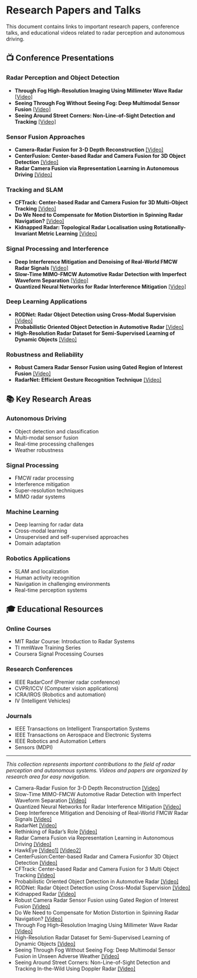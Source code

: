 # Research Papers and Talks

This document contains links to important research papers, conference talks, and educational videos related to radar perception and autonomous driving.

## 📺 Conference Presentations

### Radar Perception and Object Detection

- **Through Fog High-Resolution Imaging Using Millimeter Wave Radar** [[Video]](https://www.youtube.com/watch?v=2quI_pY_LSI)
- **Seeing Through Fog Without Seeing Fog: Deep Multimodal Sensor Fusion** [[Video]](https://www.youtube.com/watch?v=HPT4nsCkT5Q)
- **Seeing Around Street Corners: Non-Line-of-Sight Detection and Tracking** [[Video]](https://www.youtube.com/watch?v=y1WUHuZd8Mg)

### Sensor Fusion Approaches

- **Camera-Radar Fusion for 3-D Depth Reconstruction** [[Video]](https://www.youtube.com/watch?v=T9c75fmmxyQ)
- **CenterFusion: Center-based Radar and Camera Fusion for 3D Object Detection** [[Video]](https://www.youtube.com/watch?v=tr5jyfO55U8)
- **Radar Camera Fusion via Representation Learning in Autonomous Driving** [[Video]](https://www.youtube.com/watch?v=kBkdw4qFznU&t=5s)

### Tracking and SLAM

- **CFTrack: Center-based Radar and Camera Fusion for 3D Multi-Object Tracking** [[Video]](https://www.youtube.com/watch?v=_vuO19L6L0Q)
- **Do We Need to Compensate for Motion Distortion in Spinning Radar Navigation?** [[Video]](https://www.youtube.com/watch?v=fIk_CMG1lho)
- **Kidnapped Radar: Topological Radar Localisation using Rotationally-Invariant Metric Learning** [[Video]](https://www.youtube.com/watch?v=Zqptab9W1Yw)

### Signal Processing and Interference

- **Deep Interference Mitigation and Denoising of Real-World FMCW Radar Signals** [[Video]](https://www.youtube.com/watch?v=DJY9Zk1p9-g)
- **Slow-Time MIMO-FMCW Automotive Radar Detection with Imperfect Waveform Separation** [[Video]](https://www.youtube.com/watch?v=V1e6iBWhGvs)
- **Quantized Neural Networks for Radar Interference Mitigation** [[Video]](https://www.youtube.com/watch?v=1k3q9zTLMAo)

### Deep Learning Applications

- **RODNet: Radar Object Detection using Cross-Modal Supervision** [[Video]](https://www.youtube.com/watch?v=UZbxI4o2-7g)
- **Probabilistic Oriented Object Detection in Automotive Radar** [[Video]](https://www.youtube.com/watch?v=8AaxkKhAsSA)
- **High-Resolution Radar Dataset for Semi-Supervised Learning of Dynamic Objects** [[Video]](https://www.youtube.com/watch?v=bixc-lUuZkw)

### Robustness and Reliability

- **Robust Camera Radar Sensor Fusion using Gated Region of Interest Fusion** [[Video]](https://www.youtube.com/watch?v=SBgZIa_IBPc)
- **RadarNet: Efficient Gesture Recognition Technique** [[Video]](https://www.youtube.com/watch?v=1INZR5QAv60)

## 📚 Key Research Areas

### Autonomous Driving

- Object detection and classification
- Multi-modal sensor fusion
- Real-time processing challenges
- Weather robustness

### Signal Processing

- FMCW radar processing
- Interference mitigation
- Super-resolution techniques
- MIMO radar systems

### Machine Learning

- Deep learning for radar data
- Cross-modal learning
- Unsupervised and self-supervised approaches
- Domain adaptation

### Robotics Applications

- SLAM and localization
- Human activity recognition
- Navigation in challenging environments
- Real-time perception systems

## 🎓 Educational Resources

### Online Courses

- MIT Radar Course: Introduction to Radar Systems
- TI mmWave Training Series
- Coursera Signal Processing Courses

### Research Conferences

- IEEE RadarConf (Premier radar conference)
- CVPR/ICCV (Computer vision applications)
- ICRA/IROS (Robotics and automation)
- IV (Intelligent Vehicles)

### Journals

- IEEE Transactions on Intelligent Transportation Systems
- IEEE Transactions on Aerospace and Electronic Systems
- IEEE Robotics and Automation Letters
- Sensors (MDPI)

---

*This collection represents important contributions to the field of radar perception and autonomous systems. Videos and papers are organized by research area for easy navigation.*
- Camera-Radar Fusion for 3-D Depth Reconstruction [[Video]](https://www.youtube.com/watch?v=T9c75fmmxyQ)
- Slow-Time MIMO-FMCW Automotive Radar Detection with Imperfect Waveform Separation [[Video]](https://www.youtube.com/watch?v=V1e6iBWhGvs)
- Quantized Neural Networks for Radar Interference Mitigation [[Video]](https://www.youtube.com/watch?v=1k3q9zTLMAo)
- Deep Interference Mitigation and Denoising of Real-World FMCW Radar Signals [[Video]](https://www.youtube.com/watch?v=DJY9Zk1p9-g)
- RadarNet [[Video]](https://www.youtube.com/watch?v=1INZR5QAv60)
- Rethinking of Radar’s Role [[Video]]()
- Radar Camera Fusion via Representation Learning in Autonomous Driving [[Video]](https://www.youtube.com/watch?v=kBkdw4qFznU&t=5s)
- HawkEye  [[Video1]](https://www.youtube.com/watch?v=JskCM4uWajw) [[Video2]](https://www.youtube.com/watch?v=GrAiUcYimI0)
- CenterFusion:Center-based Radar and Camera Fusionfor 3D Object Detection [[Video]](https://www.youtube.com/watch?v=tr5jyfO55U8)
- CFTrack: Center-based Radar and Camera Fusion for 3 Multi Object Tracking [[Video]](https://www.youtube.com/watch?v=_vuO19L6L0Q)
- Probabilistic Oriented Object Detection in Automotive Radar [[Video]](https://www.youtube.com/watch?v=8AaxkKhAsSA)
- RODNet: Radar Object Detection using Cross-Modal Supervision [[Video]](https://www.youtube.com/watch?v=UZbxI4o2-7g)
- Kidnapped Radar [[Video]](https://www.youtube.com/watch?v=Zqptab9W1Yw)
- Robust Camera Radar Sensor Fusion using Gated Region of Interest Fusion [[Video]](https://www.youtube.com/watch?v=SBgZIa_IBPc)
- Do We Need to Compensate for Motion Distortion in Spinning Radar Navigation? [[Video]](https://www.youtube.com/watch?v=fIk_CMG1lho)
- Through Fog High-Resolution Imaging Using Millimeter Wave Radar [[Video]](https://www.youtube.com/watch?v=2quI_pY_LSI)
- High-Resolution Radar Dataset for Semi-Supervised Learning of Dynamic Objects [[Video]](https://www.youtube.com/watch?v=bixc-lUuZkw)
- Seeing Through Fog Without Seeing Fog: Deep Multimodal Sensor Fusion in Unseen Adverse Weather [[Video]](https://www.youtube.com/watch?v=HPT4nsCkT5Q)
- Seeing Around Street Corners: Non-Line-of-Sight Detection and Tracking In-the-Wild Using Doppler Radar [[Video]](https://www.youtube.com/watch?v=y1WUHuZd8Mg)
